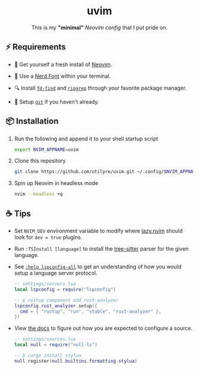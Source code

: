 <div align="center">

# uvim

This is my **"minimal"** _Neovim config_ that I put pride on.

</div>

## ⚡ Requirements

-   🍺 Get yourself a fresh install of [Neovim][neovim].

-   🚀 Use a [Nerd Font][nerdfonts] within your terminal.

-   🔍 Install [`fd-find`][fd-find] and [`ripgrep`][ripgrep] through your
    favorite package manager.

-   🐙 Setup [`git`][git-scm] if you haven't already.

## 📦 Installation

1.  Run the following and append it to your shell startup script

    ```bash
    export NVIM_APPNAME=uvim
    ```

2.  Clone this repository

    ```bash
    git clone https://github.com/utilyre/uvim.git ~/.config/$NVIM_APPNAME
    ```

3.  Spin up Neovim in headless mode

    ```bash
    nvim --headless +q
    ```

## ☕ Tips

-   Set `NVIM_DEV` environment variable to modify where [lazy.nvim][lazy.nvim]
    should look for `dev = true` plugins.

-   Run `:TSInstall [language]` to install the [tree-sitter][tree-sitter] parser
    for the given language.

-   See [`:help lspconfig-all`][lspconfig-all] to get an understanding of how
    you would setup a language server protocol.

    ```lua
    -- settings/servers.lua
    local lspconfig = require("lspconfig")

    -- $ rustup component add rust-analyzer
    lspconfig.rust_analyzer.setup({
      cmd = { "rustup", "run", "stable", "rust-analyzer" },
    })
    ```

-   View [the docs][null-ls.nvim@doc] to figure out how you are expected to
    configure a source.

    ```lua
    -- settings/sources.lua
    local null = require("null-ls")

    -- $ cargo install stylua
    null.register(null.builtins.formatting.stylua)
    ```

[neovim]: https://neovim.io
[nerdfonts]: https://www.nerdfonts.com
[fd-find]: https://crates.io/crates/fd-find
[ripgrep]: https://crates.io/crates/ripgrep
[git-scm]: https://git-scm.com
[lazy.nvim]: https://github.com/folke/lazy.nvim
[tree-sitter]: https://tree-sitter.github.io/tree-sitter
[lspconfig-all]: https://github.com/neovim/nvim-lspconfig/blob/master/doc/server_configurations.md
[null-ls.nvim@doc]: https://github.com/jose-elias-alvarez/null-ls.nvim/blob/main/doc/BUILTINS.md
